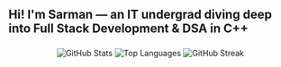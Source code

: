 <h2 align="left">Hi! I'm Sarman — an IT undergrad diving deep into Full Stack Development & DSA in C++</h2>

###

<div align="center">

  <!-- GitHub Stats -->
  <img src="https://github-readme-stats.vercel.app/api?username=sarman03&show_icons=true&theme=dark&hide_border=false&include_all_commits=true&count_private=true&rank_icon=github" alt="GitHub Stats" />
  
  <!-- Top Languages -->
  <img src="https://github-readme-stats.vercel.app/api/top-langs/?username=sarman03&theme=dark&hide_border=false&layout=compact&langs_count=8" alt="Top Languages" />

  <!-- Streak Stats -->
  <img src="https://github-readme-streak-stats.herokuapp.com/?user=sarman03&theme=dark&hide_border=false" alt="GitHub Streak" />
  
</div>


###



###
